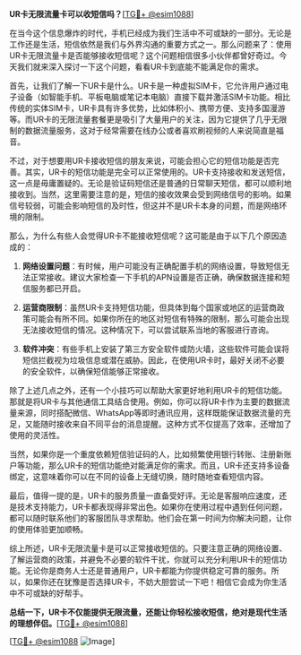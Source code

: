 **UR卡无限流量卡可以收短信吗？**[[TG💪+ @esim1088](https://t.me/s/esim1088)]

在当今这个信息爆炸的时代，手机已经成为我们生活中不可或缺的一部分。无论是工作还是生活，短信依然是我们与外界沟通的重要方式之一。那么问题来了：使用UR卡无限流量卡是否能够接收短信呢？这个问题相信很多小伙伴都曾好奇过。今天我们就来深入探讨一下这个问题，看看UR卡到底能不能满足你的需求。

首先，让我们了解一下UR卡是什么。UR卡是一种虚拟SIM卡，它允许用户通过电子设备（如智能手机、平板电脑或笔记本电脑）直接下载并激活SIM卡功能。相比传统的实体SIM卡，UR卡具有许多优势，比如体积小、携带方便、支持多国漫游等。而UR卡的无限流量套餐更是吸引了大量用户的关注，因为它提供了几乎无限制的数据流量服务，这对于经常需要在线办公或者喜欢刷视频的人来说简直是福音。

不过，对于想要用UR卡接收短信的朋友来说，可能会担心它的短信功能是否完善。其实，UR卡的短信功能是完全可以正常使用的。UR卡支持接收和发送短信，这一点是毋庸置疑的。无论是验证码短信还是普通的日常聊天短信，都可以顺利地接收到。当然，这里需要注意的是，短信的接收效果会受到网络信号的影响。如果信号较弱，可能会影响短信的及时性，但这并不是UR卡本身的问题，而是网络环境的限制。

那么，为什么有些人会觉得UR卡不能接收短信呢？这可能是由于以下几个原因造成的：

1. **网络设置问题**：有时候，用户可能没有正确配置手机的网络设置，导致短信无法正常接收。建议大家检查一下手机的APN设置是否正确，确保数据连接和短信服务都已开启。
   
2. **运营商限制**：虽然UR卡支持短信功能，但具体到每个国家或地区的运营商政策可能会有所不同。如果你所在的地区对短信有特殊的限制，那么可能会出现无法接收短信的情况。这种情况下，可以尝试联系当地的客服进行咨询。

3. **软件冲突**：有些手机上安装了第三方安全软件或防火墙，这些软件可能会误将短信拦截视为垃圾信息或潜在威胁。因此，在使用UR卡时，最好关闭不必要的安全软件，以确保短信能够正常接收。

除了上述几点之外，还有一个小技巧可以帮助大家更好地利用UR卡的短信功能。那就是将UR卡与其他通信工具结合使用。例如，你可以将UR卡作为主要的数据流量来源，同时搭配微信、WhatsApp等即时通讯应用，这样既能保证数据流量的充足，又能随时接收来自不同平台的消息提醒。这种方式不仅提高了效率，还增加了使用的灵活性。

当然，如果你是一个重度依赖短信验证码的人，比如频繁使用银行转账、注册新账户等功能，那么UR卡的短信功能绝对能满足你的需求。而且，UR卡还支持多设备绑定，这意味着你可以在不同的设备上无缝切换，随时随地查看短信内容。

最后，值得一提的是，UR卡的服务质量一直备受好评。无论是客服响应速度，还是技术支持能力，UR卡都表现得非常出色。如果你在使用过程中遇到任何问题，都可以随时联系他们的客服团队寻求帮助。他们会在第一时间为你解决问题，让你的使用体验更加顺畅。

综上所述，UR卡无限流量卡是可以正常接收短信的。只要注意正确的网络设置、了解运营商的政策，并避免不必要的软件干扰，你就可以充分利用UR卡的短信功能。无论你是商务人士还是普通用户，UR卡都能为你提供稳定可靠的服务。所以，如果你还在犹豫是否选择UR卡，不妨大胆尝试一下吧！相信它会成为你生活中不可或缺的好帮手。

**总结一下，UR卡不仅能提供无限流量，还能让你轻松接收短信，绝对是现代生活的理想伴侣。**[[TG💪+ @esim1088](https://t.me/s/esim1088)]

[[TG💪+ @esim1088](https://t.me/s/esim1088) ![Image](https://i.postimg.cc/4NQfJmqS/Snipaste-2025-05-13-00-14-12.png)]